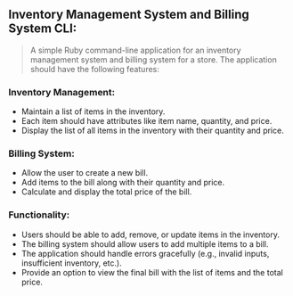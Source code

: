 ## Inventory Management System and Billing System CLI:

> A simple Ruby command-line application for an inventory management system and billing system for a store. The application should have the following features:

### Inventory Management:
* Maintain a list of items in the inventory.
* Each item should have attributes like item name, quantity, and price.
* Display the list of all items in the inventory with their quantity and price.

### Billing System:
* Allow the user to create a new bill.
* Add items to the bill along with their quantity and price.
* Calculate and display the total price of the bill.

### Functionality:
* Users should be able to add, remove, or update items in the inventory.
* The billing system should allow users to add multiple items to a bill.
* The application should handle errors gracefully (e.g., invalid inputs, insufficient inventory, etc.).
* Provide an option to view the final bill with the list of items and the total price.